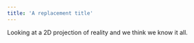 ```yaml
---
title: 'A replacement title'
---
```


Looking at a 2D projection of reality and we think we know it all.